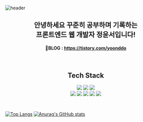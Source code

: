 ![header](https://capsule-render.vercel.app/api?type=slice&color=86A5FF&height=180&text=WELCOME&fontAlign=75&fontSize=60&animation=blinking&rotate=11&fontAlignY=22&desc=to%20my%20github.&descAlign=65.&descAlignY=40)





<div class="readme" align="center";>
<div class="text">
 
<h2>안녕하세요 꾸준히 공부하며 기록하는<br>프론트엔드 웹 개발자 정윤서입니다!</h2>

  

<h4>🌱BLOG : <a href="https://tistory.com/yoonddo/">https://tistory.com/yoonddo</a></h4>
<br>


<!--

Here are some ideas to get you started:
✨
- 🔭 I’m currently working on ...
- 🌱 I’m currently learning ...
- 👯 I’m looking to collaborate on ...
- 🤔 I’m looking for help with ...
- 💬 Ask me about ...
- 📫 How to reach me: ...
- 😄 Pronouns: ...
- ⚡ Fun fact: ...
-->
 

<h2>Tech Stack</h2>

<img src="https://img.shields.io/badge/HTML5-E34F26?style=plastic&logo=HTML5&logoColor=white"/> <img src="https://img.shields.io/badge/CSS3-1572B6?style=plastic&logo=CSS3&logoColor=white"/> <img src="https://img.shields.io/badge/JavaScript-F7DF1E?style=plastic&logo=JavaScript&logoColor=white"/><br><img src="https://img.shields.io/badge/jQuery-0769AD?style=plastic&logo=jQuery&logoColor=white"/> <img src="https://img.shields.io/badge/MySQL-4479A1?style=plastic&logo=CSS3&logoColor=white"/> <img src="https://img.shields.io/badge/EclipseIDE-2C2255?style=plastic&logo=EclipseIDE&logoColor=white"/> <img src="https://img.shields.io/badge/Spring-6DB33F?style=plastic&logo=Spring&logoColor=white"/> <img src="https://img.shields.io/badge/ApacheTomcat-F8DC75?style=plastic&logo=ApacheTomcat&logoColor=white"/>
</div>
  
<br>
  
<div class="git" style="display: flex">
 
[![Top Langs](https://github-readme-stats.vercel.app/api/top-langs/?username=dev-yoonddo)](https://github.com/dev-yoonddo/github-readme-stats)
[![Anurag's GitHub stats](https://github-readme-stats.vercel.app/api?username=dev-yoonddo)](https://github.com/dev-yoonddo/github-readme-stats)

</div>

</div>
</div>
